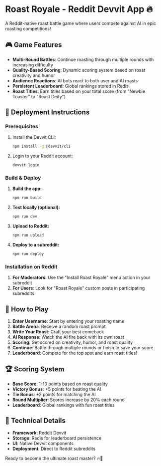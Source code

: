 # Roast Royale - Reddit Devvit App 🔥

A Reddit-native roast battle game where users compete against AI in epic roasting competitions!

## 🎮 Game Features

- **Multi-Round Battles**: Continue roasting through multiple rounds with increasing difficulty
- **Quality-Based Scoring**: Dynamic scoring system based on roast creativity and humor
- **Audience Reactions**: AI bots react to both user and AI roasts
- **Persistent Leaderboard**: Global rankings stored in Redis
- **Roast Titles**: Earn titles based on your total score (from "Newbie Toaster" to "Roast Deity")

## 🚀 Deployment Instructions

### Prerequisites
1. Install the Devvit CLI:
   ```bash
   npm install -g @devvit/cli
   ```

2. Login to your Reddit account:
   ```bash
   devvit login
   ```

### Build & Deploy

1. **Build the app:**
   ```bash
   npm run build
   ```

2. **Test locally (optional):**
   ```bash
   npm run dev
   ```

3. **Upload to Reddit:**
   ```bash
   npm run upload
   ```

4. **Deploy to a subreddit:**
   ```bash
   npm run deploy
   ```

### Installation on Reddit

1. **For Moderators**: Use the "Install Roast Royale" menu action in your subreddit
2. **For Users**: Look for "Roast Royale" custom posts in participating subreddits

## 🎯 How to Play

1. **Enter Username**: Start by entering your roasting name
2. **Battle Arena**: Receive a random roast prompt
3. **Write Your Roast**: Craft your best comeback
4. **AI Response**: Watch the AI fire back with its own roast
5. **Scoring**: Get scored on creativity, humor, and roast quality
6. **Continue**: Battle through multiple rounds or finish to save your score
7. **Leaderboard**: Compete for the top spot and earn roast titles!

## 🏆 Scoring System

- **Base Score**: 1-10 points based on roast quality
- **Victory Bonus**: +5 points for beating the AI
- **Tie Bonus**: +2 points for matching the AI
- **Round Multiplier**: Scores increase by 20% each round
- **Leaderboard**: Global rankings with fun roast titles

## 🔧 Technical Details

- **Framework**: Reddit Devvit
- **Storage**: Redis for leaderboard persistence
- **UI**: Native Devvit components
- **Deployment**: Direct to Reddit subreddits

Ready to become the ultimate roast master? 🔥👑